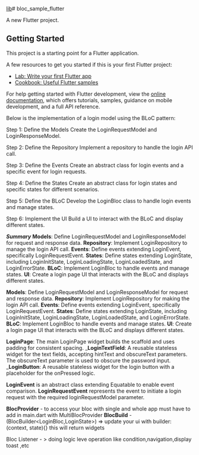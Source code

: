 [lib](..%2F..%2Fdemo_bloc_flutter%2Flib)# bloc_sample_flutter

A new Flutter project.

## Getting Started

This project is a starting point for a Flutter application.

A few resources to get you started if this is your first Flutter project:

- [Lab: Write your first Flutter app](https://docs.flutter.dev/get-started/codelab)
- [Cookbook: Useful Flutter samples](https://docs.flutter.dev/cookbook)

For help getting started with Flutter development, view the
[online documentation](https://docs.flutter.dev/), which offers tutorials,
samples, guidance on mobile development, and a full API reference.

Below is the implementation of a login model using the BLoC pattern:

Step 1: Define the Models
Create the LoginRequestModel and LoginResponseModel.

Step 2: Define the Repository
Implement a repository to handle the login API call.

Step 3: Define the Events
Create an abstract class for login events and a specific event for login requests.

Step 4: Define the States
Create an abstract class for login states and specific states for different scenarios.

Step 5: Define the BLoC
Develop the LoginBloc class to handle login events and manage states.

Step 6: Implement the UI
Build a UI to interact with the BLoC and display different states.

**_Summary_**
**Models**: Define LoginRequestModel and LoginResponseModel for request and response data.
**Repository**: Implement LoginRepository to manage the login API call.
**Events**: Define events extending LoginEvent, specifically LoginRequestEvent.
**States**: Define states extending LoginState, including LoginInitState, LoginLoadingState, LoginLoadedState, and LoginErrorState.
**BLoC**: Implement LoginBloc to handle events and manage states.
**UI**: Create a login page UI that interacts with the BLoC and displays different states.


**Models**: Define LoginRequestModel and LoginResponseModel for request and response data.
**Repository**: Implement LoginRepository for making the login API call.
**Events**: Define events extending LoginEvent, specifically LoginRequestEvent.
**States**: Define states extending LoginState, including LoginInitState, LoginLoadingState, LoginLoadedState, and LoginErrorState.
**BLoC**: Implement LoginBloc to handle events and manage states.
**UI**: Create a login page UI that interacts with the BLoC and displays different states.


**LoginPage**: The main LoginPage widget builds the scaffold and uses padding for consistent spacing.
_**LoginTextField**: A reusable stateless widget for the text fields, accepting hintText and obscureText parameters. The obscureText parameter is used to obscure the password input.
_**LoginButton**: A reusable stateless widget for the login button with a placeholder for the onPressed logic.

**LoginEvent** is an abstract class extending Equatable to enable event comparison.
**LoginRequestEvent** represents the event to initiate a login request with the required loginRequestModel parameter.


**BlocProvider** - to access your bloc with single and whole app must have to add in main.dart with MultiBlocProvider
**BlocBuild** -(BlocBuilder<LoginBloc,LoginState>) => update your ui with builder: (context, state){} this will return widgets 





Bloc Listener - > doing logic leve operation like condition,navigation,display toast ,etc  
